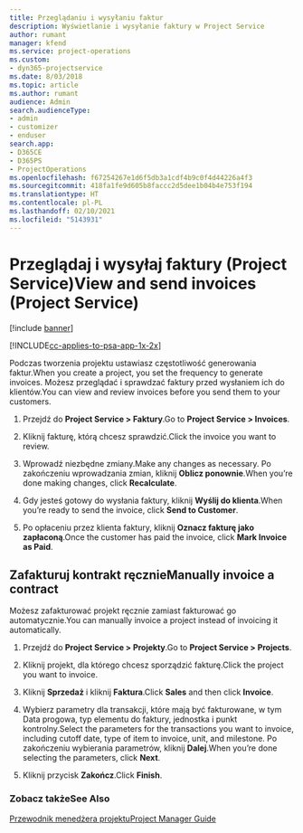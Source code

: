 ```yaml
---
title: Przeglądaniu i wysyłaniu faktur
description: Wyświetlanie i wysyłanie faktury w Project Service
author: rumant
manager: kfend
ms.service: project-operations
ms.custom:
- dyn365-projectservice
ms.date: 8/03/2018
ms.topic: article
ms.author: rumant
audience: Admin
search.audienceType:
- admin
- customizer
- enduser
search.app:
- D365CE
- D365PS
- ProjectOperations
ms.openlocfilehash: f67254267e1d6f5db3a1cdf4b9c0f4d44226a4f3
ms.sourcegitcommit: 418fa1fe9d605b8faccc2d5dee1b04b4e753f194
ms.translationtype: HT
ms.contentlocale: pl-PL
ms.lasthandoff: 02/10/2021
ms.locfileid: "5143931"
---
```

# <a name="view-and-send-invoices-project-service"></a><span data-ttu-id="c2ee0-103">Przeglądaj i wysyłaj faktury (Project Service)</span><span class="sxs-lookup"><span data-stu-id="c2ee0-103">View and send invoices (Project Service)</span></span>

[!include [banner](../includes/psa-now-project-operations.md)]

[!INCLUDE[cc-applies-to-psa-app-1x-2x](../includes/cc-applies-to-psa-app-1x-2x.md)]

<span data-ttu-id="c2ee0-104">Podczas tworzenia projektu ustawiasz częstotliwość generowania faktur.</span><span class="sxs-lookup"><span data-stu-id="c2ee0-104">When you create a project, you set the frequency to generate invoices.</span></span> <span data-ttu-id="c2ee0-105">Możesz przeglądać i sprawdzać faktury przed wysłaniem ich do klientów.</span><span class="sxs-lookup"><span data-stu-id="c2ee0-105">You can view and review invoices before you send them to your customers.</span></span>  
  
1.  <span data-ttu-id="c2ee0-106">Przejdź do **Project Service > Faktury**.</span><span class="sxs-lookup"><span data-stu-id="c2ee0-106">Go to **Project Service > Invoices**.</span></span>  
  
2.  <span data-ttu-id="c2ee0-107">Kliknij fakturę, którą chcesz sprawdzić.</span><span class="sxs-lookup"><span data-stu-id="c2ee0-107">Click the invoice you want to review.</span></span>  
  
3.  <span data-ttu-id="c2ee0-108">Wprowadź niezbędne zmiany.</span><span class="sxs-lookup"><span data-stu-id="c2ee0-108">Make any changes as necessary.</span></span> <span data-ttu-id="c2ee0-109">Po zakończeniu wprowadzania zmian, kliknij **Oblicz ponownie**.</span><span class="sxs-lookup"><span data-stu-id="c2ee0-109">When you’re done making changes, click **Recalculate**.</span></span>  
  
4.  <span data-ttu-id="c2ee0-110">Gdy jesteś gotowy do wysłania faktury, kliknij **Wyślij do klienta**.</span><span class="sxs-lookup"><span data-stu-id="c2ee0-110">When you’re ready to send the invoice, click **Send to Customer**.</span></span>  
  
5.  <span data-ttu-id="c2ee0-111">Po opłaceniu przez klienta faktury, kliknij **Oznacz fakturę jako zapłaconą**.</span><span class="sxs-lookup"><span data-stu-id="c2ee0-111">Once the customer has paid the invoice, click **Mark Invoice as Paid**.</span></span>  
  
## <a name="manually-invoice-a-contract"></a><span data-ttu-id="c2ee0-112">Zafakturuj kontrakt ręcznie</span><span class="sxs-lookup"><span data-stu-id="c2ee0-112">Manually invoice a contract</span></span>  
 <span data-ttu-id="c2ee0-113">Możesz zafakturować projekt ręcznie zamiast fakturować go automatycznie.</span><span class="sxs-lookup"><span data-stu-id="c2ee0-113">You can manually invoice a project instead of invoicing it automatically.</span></span>  
  
1.  <span data-ttu-id="c2ee0-114">Przejdź do **Project Service > Projekty**.</span><span class="sxs-lookup"><span data-stu-id="c2ee0-114">Go to **Project Service > Projects**.</span></span>  
  
2.  <span data-ttu-id="c2ee0-115">Kliknij projekt, dla którego chcesz sporządzić fakturę.</span><span class="sxs-lookup"><span data-stu-id="c2ee0-115">Click the project you want to invoice.</span></span>  
  
3.  <span data-ttu-id="c2ee0-116">Kliknij **Sprzedaż** i kliknij **Faktura**.</span><span class="sxs-lookup"><span data-stu-id="c2ee0-116">Click **Sales** and then click **Invoice**.</span></span>  
  
4.  <span data-ttu-id="c2ee0-117">Wybierz parametry dla transakcji, które mają być fakturowane, w tym Data progowa, typ elementu do faktury, jednostka i punkt kontrolny.</span><span class="sxs-lookup"><span data-stu-id="c2ee0-117">Select the parameters for the transactions you want to invoice, including cutoff date, type of item to invoice, unit, and milestone.</span></span> <span data-ttu-id="c2ee0-118">Po zakończeniu wybierania parametrów, kliknij **Dalej**.</span><span class="sxs-lookup"><span data-stu-id="c2ee0-118">When you’re done selecting the parameters, click **Next**.</span></span>  
  
5.  <span data-ttu-id="c2ee0-119">Kliknij przycisk **Zakończ**.</span><span class="sxs-lookup"><span data-stu-id="c2ee0-119">Click **Finish**.</span></span>  
  
### <a name="see-also"></a><span data-ttu-id="c2ee0-120">Zobacz także</span><span class="sxs-lookup"><span data-stu-id="c2ee0-120">See Also</span></span>  
 [<span data-ttu-id="c2ee0-121">Przewodnik menedżera projektu</span><span class="sxs-lookup"><span data-stu-id="c2ee0-121">Project Manager Guide</span></span>](../psa/project-manager-guide.md)

